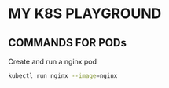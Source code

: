 # MY K8S PLAYGROUND

## COMMANDS FOR PODs

Create and run a nginx pod
```bash
kubectl run nginx --image=nginx
```
